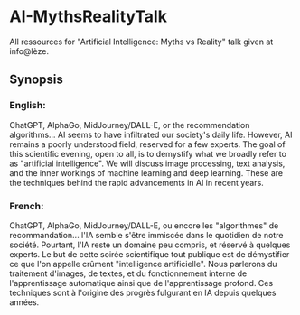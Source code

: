 # AI-MythsRealityTalk

All ressources for "Artificial Intelligence: Myths vs Reality" talk given at info@lèze.

## Synopsis
### English:
ChatGPT, AlphaGo, MidJourney/DALL-E, or the recommendation algorithms... AI seems to have infiltrated our society's daily life.
However, AI remains a poorly understood field, reserved for a few experts.
The goal of this scientific evening, open to all, is to demystify what we broadly refer to as "artificial intelligence".
We will discuss image processing, text analysis, and the inner workings of machine learning and deep learning.
These are the techniques behind the rapid advancements in AI in recent years.

### French:
ChatGPT, AlphaGo, MidJourney/DALL-E, ou encore les "algorithmes" de recommandation... l'IA semble s'être immiscée dans le quotidien de notre société.
Pourtant, l'IA reste un domaine peu compris, et réservé à quelques experts.
Le but de cette soirée scientifique tout publique est de démystifier ce que l'on appelle crûment "intelligence artificielle".
Nous parlerons du traitement d'images, de textes, et du fonctionnement interne de l'apprentissage automatique ainsi que de l'apprentissage profond.
Ces techniques sont à l'origine des progrès fulgurant en IA depuis quelques années.
